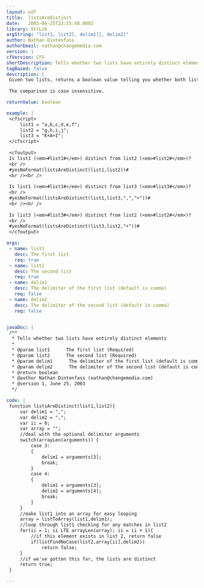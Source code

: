 ```yaml
---
layout: udf
title:  listsAreDistinct
date:   2003-06-25T22:55:48.000Z
library: StrLib
argString: "list1, list2[, delim1][, delim2]"
author: Nathan Dintenfass
authorEmail: nathan@changemedia.com
version: 1
cfVersion: CF5
shortDescription: Tells whether two lists have entirely distinct elements
tagBased: false
description: |
 Given two lists, returns a boolean value telling you whether both lists have entirely different elements.  In other words, no element in list 1 exists in list 2 and vice versa.
 
 The comparison is case insensitive.

returnValue: boolean

example: |
 <cfscript>
     list1 = "a,b,c,d,e,f";
     list2 = "g,h,i,j";
     list3 = "K+A+I";
 </cfscript>
 
 <cfoutput>
 Is list1 (<em>#list1#</em>) distinct from list2 (<em>#list2#</em>)?
 <br />
 #yesNoFormat(listsAreDistinct(list1,list2))#
 <br /><br />
 
 Is list1 (<em>#list1#</em>) distinct from list3 (<em>#list3#</em>)?
 <br />
 #yesNoFormat(listsAreDistinct(list1,list3,",","+"))#
 <br /><br />
 
 Is list3 (<em>#list3#</em>) distinct from list2 (<em>#list2#</em>)?
 <br />
 #yesNoFormat(listsAreDistinct(list3,list2,"+"))#
 </cfoutput>

args:
 - name: list1
   desc: The first list
   req: true
 - name: list2
   desc: The second list
   req: true
 - name: delim1
   desc: The delimiter of the first list (default is comma)
   req: false
 - name: delim2
   desc: The delimiter of the second list (default is comma)
   req: false


javaDoc: |
 /**
  * Tells whether two lists have entirely distinct elements
  * 
  * @param list1      The first list (Required)
  * @param list2      The second list (Required)
  * @param delim1      The delimiter of the first list (default is comma) (Optional)
  * @param delim2      The delimiter of the second list (default is comma) (Optional)
  * @return boolean 
  * @author Nathan Dintenfass (nathan@changemedia.com) 
  * @version 1, June 25, 2003 
  */

code: |
 function listsAreDistinct(list1,list2){
     var delim1 = ",";
     var delim2 = ",";
     var ii = 0;
     var array = "";
     //deal with the optional delimiter arguments
     switch(arrayLen(arguments)) {
         case 3:
         {
             delim1 = arguments[3];
             break;
         }
         case 4:
         {
             delim1 = arguments[3];
             delim2 = arguments[4];
             break;
         }
     }
     //make list1 into an array for easy looping
     array = listToArray(list1,delim1);
     //loop through list1 checking for any matches in list2
     for(ii = 1; ii LTE arrayLen(array); ii = ii + 1){
         //if this element exists in list 2, return false
         if(listFindNoCase(list2,array[ii],delim2))
             return false;
     }
     //if we've gotten this far, the lists are distinct
     return true;
 }

---
```



